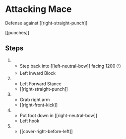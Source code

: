 # Attacking Mace

Defense against [[right-straight-punch]]

[[punches]]

## Steps

1.  - Step back into [[left-neutral-bow]] facing 1200 🕛
    - Left Inward Block
2.  - Left Forward Stance
    - [[right-straight-punch]]
3.  - Grab right arm
    - [[right-front-kick]]
4.  - Put foot down in [[right-neutral-bow]]
    - Left hook
5.  - [[cover-right-before-left]]
